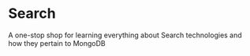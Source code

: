# Search
A one-stop shop for learning everything about Search technologies and how they pertain to MongoDB
